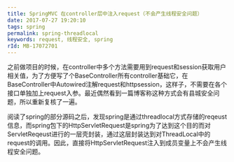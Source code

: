 ```yaml
---
title: SpringMVC 在controller层中注入request（不会产生线程安全问题）
date: 2017-07-27 19:20:10
tags: spring
permalink: spring-threadlocal
keywords: request, 线程安全, spring
rId: MB-17072701
---
```


之前做项目的时候，在controller中多个方法需要用到request和session获取用户相关值，为了方便写了个BaseController所有controller基础它，在BaseController中Autowired注解request和httpsession，这样子，不需要在各个接口单独加上request入参。最近偶然看到一篇博客称这种方式会有县城安全问题，所以重新复核了一遍。

阅读了spring的部分源码之后，发现spring是通过threadlocal方式存储的reqeust信息，而spring包下的HttpServletRequest是spring为了达到这个目的而对ServletReqeust进行的一层壳封装，通过这层封装达到对ThreadLocal中的request的调用。因此，直接将HttpServletRequest注入到成员变量上不会产生线程安全问题。
